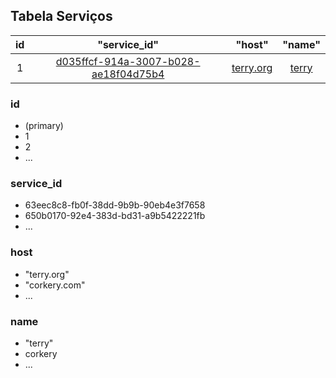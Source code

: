 ## Tabela Serviços
|id|"service_id"|"host"|"name"|
|:-:|:-:|:-:|:-:|
|1|[d035ffcf-914a-3007-b028-ae18f04d75b4](servico.md#id)|[terry.org](servico.md#host)|[terry](servico.md#name)|

### id
- (primary)
- 1
- 2
- ...

### service_id
- 63eec8c8-fb0f-38dd-9b9b-90eb4e3f7658
- 650b0170-92e4-383d-bd31-a9b5422221fb
- ...

### host
- "terry.org"
- "corkery.com"
- ...

### name
- "terry"
- corkery
- ...